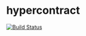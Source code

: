 # hypercontract

[![Build Status](https://dev.azure.com/hypercontract/hypercontract/_apis/build/status/hypercontract.hypercontract?branchName=master)](https://dev.azure.com/hypercontract/hypercontract/_build/latest?definitionId=8&branchName=master)
